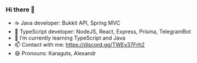 ### Hi there 👋

<!--
**Klapeks/Klapeks** is a ✨ _special_ ✨ repository because its `README.md` (this file) appears on your GitHub profile.

Here are some ideas to get you started:-->

- ☕ Java developer: Bukkit API, Spring MVC
- 📱  TypeScript developer: NodeJS, React, Express, Prisma, TelegramBot
- 🌱 I’m currently learning TypeScript and Java
- 📫 Contact with me: https://discord.gg/TWEy37Frh2
- 😄 Pronouns: Karaguts, Alexandr
<!-- - ⚡ Fun fact: -->

